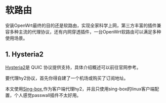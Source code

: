 # 软路由

安装OpenWrt最终的目的还是软路由，实现全家科学上网，第三方丰富的插件兼容多种主流的代理协议，还有内网穿透插件，一台OpenWrt软路由可以满足多种使用场景。

## 1. Hysteria2

[Hysteria2](https://v2.hysteria.network/docs/getting-started/Installation/)是 QUIC 协议提供支持，具体介绍概述可以前往官网参考。

要代理hy2协议，首先你得自建了一个机场或购买了订阅地址。

本文使用[Sing-box](https://sing-box.sagernet.org/),作为客户端代理hy2，并且只使用sing-box的linux客户端配置，个人感觉passwall插件不太好用。